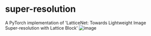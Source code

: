 # super-resolution
A PyTorch implementation of 'LatticeNet: Towards Lightweight Image Super-resolution with Lattice Block'
![image](https://user-images.githubusercontent.com/90589818/164580362-cd23feb9-ffbe-4587-9e91-ad6a7702d698.png)
